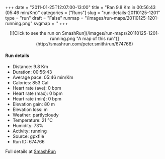 +++
date = "2011-01-25T12:07:00-13:00"
title = "Ran 9.8 Km in 00:56:43 (05:46 min/Km)"
categories = ["Runs"]
slug = "run-details-20110125-1201"
type = "run"
draft = "False"
runmap = "/images/run-maps/20110125-1201-running.png"
svgmap = '<polyline points="0 60, 1 60, 3 58, 10 50, 18 48, 22 49, 23 49, 26 45, 31 45, 39 45, 41 45, 45 46, 53 53, 55 54, 58 55, 62 56, 66 56, 73 55, 79 53, 82 51, 93 53, 95 52, 100 48, 97 44, 97 40, 97 44, 100 48, 95 52, 92 53, 89 52, 80 52, 75 55, 68 57, 62 57, 59 56, 55 55, 44 46, 27 44, 25 47, 23 49, 21 49, 19 48">'
+++



<!--more-->

<center>
[![Click to see the run on SmashRun](/images/run-maps/20110125-1201-running.png "A map of this run")](http://smashrun.com/peter.smith/run/674766)
</center>

#### Run details

* Distance: 9.8 Km
* Duration: 00:56:43
* Average pace: 05:46 min/Km
* Calories: 853 Cal
* Heart rate (ave): 0 bpm
* Heart rate (max): 0 bpm
* Heart rate (min): 0 bpm
* Elevation gain: 80 m
* Elevation loss:  m
* Weather: partlycloudy
* Temperature: 21 &deg;C
* Humidity: 73%
* Activity: running
* Source: gpxfile
* Run ID: 674766

Full details at [SmashRun](http://smashrun.com/peter.smith/run/674766)